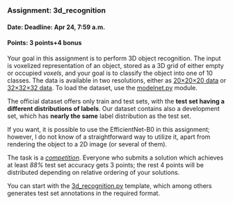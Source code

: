 ### Assignment: 3d_recognition
#### Date: Deadline: Apr 24, 7:59 a.m.
#### Points: 3 points+4 bonus

Your goal in this assignment is to perform 3D object recognition. The input
is voxelized representation of an object, stored as a 3D grid of either empty
or occupied _voxels_, and your goal is to classify the object into one of
10 classes. The data is available in two resolutions, either as
[20×20×20 data](https://ufal.mff.cuni.cz/~straka/courses/npfl114/2223/demos/modelnet20.html)
or [32×32×32 data](https://ufal.mff.cuni.cz/~straka/courses/npfl114/2223/demos/modelnet32.html).
To load the dataset, use the
[modelnet.py](https://github.com/ufal/npfl114/tree/master/labs/10/modelnet.py) module.

The official dataset offers only train and test sets, with the **test set having
a different distributions of labels**. Our dataset contains also a development
set, which has **nearly the same** label distribution as the test set.

If you want, it is possible to use the EfficientNet-B0 in this assignment;
however, I do not know of a straightforward way to utilize it, apart from
rendering the object to a 2D image (or several of them).

The task is a [_competition_](https://ufal.mff.cuni.cz/courses/npfl114/2223-summer#competitions). Everyone who submits a solution
which achieves at least _88%_ test set accuracy gets 3 points; the rest
4 points will be distributed depending on relative ordering of your solutions.

You can start with the
[3d_recognition.py](https://github.com/ufal/npfl114/tree/master/labs/10/3d_recognition.py)
template, which among others generates test set annotations in the required format.
